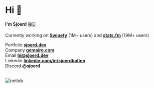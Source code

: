<h1 align="left">Hi 👋</h1>
<h4 align="left">I'm Sjoerd 🇳🇱</h4>

Currently working on **[Swipefy](https://swipefy.app)** (1M+ users) and **[stats.fm](https://stats.fm)** (19M+ users)


Portfolio **[sjoerd.dev](https://sjoerd.dev/)**<br>
Company **[gemairo.com](https://gemairo.dev/)**<br>
Email **[hi@sjoerd.dev](mailto:hi@sjoerd.dev)**<br>
Linkedin **[linkedin.com/in/sjoerdbolten](https://linkedin.com/in/sjoerdbolten)**<br>
Discord **@sjoerd**<br>
<br>
<p align="left"> <img src="https://komarev.com/ghpvc/?username=netlob" alt="netlob" /> </p>
